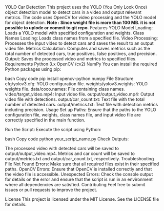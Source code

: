 YOLO Car Detection
This project uses the YOLO (You Only Look Once) object detection model to detect cars in a video and output relevant metrics. The code uses OpenCV for video processing and the YOLO model for object detection.
**Note : Since weight file is more than 100 MB. it is not possible to uplode or commit to git repo.**
Features
YOLO Model Loading: Loads a YOLO model with specified configuration and weights.
Class Names Loading: Loads class names from a specified file.
Video Processing: Processes the input video to detect cars and saves the result to an output video file.
Metrics Calculation: Computes and saves metrics such as the total number of detected cars, true positives, false positives, and precision.
Output: Saves the processed video and metrics to specified files.
Requirements
Python 3.x
OpenCV (cv2)
NumPy
You can install the required Python packages using pip:

bash
Copy code
pip install opencv-python numpy
File Structure
cfg/yolov3.cfg: YOLO configuration file.
weights/yolov3.weights: YOLO weights file.
data/coco.names: File containing class names.
video/target_video.mp4: Input video file.
output/output_video.mp4: Output video file with detections.
output/car_count.txt: Text file with the total number of detected cars.
output/metrics.txt: Text file with detection metrics including precision.
Usage
Set up Paths: Ensure that the paths to the YOLO configuration file, weights, class names file, and input video file are correctly specified in the main function.

Run the Script: Execute the script using Python:

bash
Copy code
python your_script_name.py
Check Outputs:

The processed video with detected cars will be saved to output/output_video.mp4.
Metrics and car count will be saved to output/metrics.txt and output/car_count.txt, respectively.
Troubleshooting
File Not Found Errors: Make sure that all required files exist in their specified paths.
OpenCV Errors: Ensure that OpenCV is installed correctly and that the video file is accessible.
Unexpected Errors: Check the console output for details on the error and ensure that the script is run in an environment where all dependencies are satisfied.
Contributing
Feel free to submit issues or pull requests to improve the project.

License
This project is licensed under the MIT License. See the LICENSE file for details.
